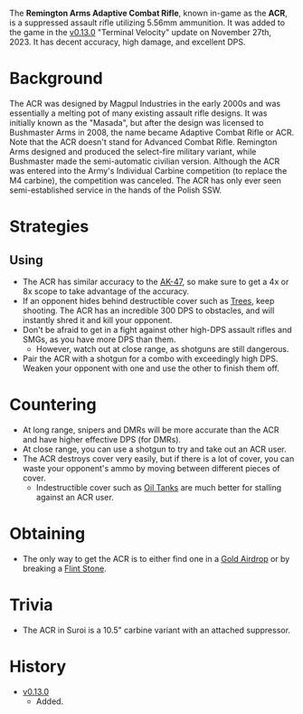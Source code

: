 The **Remington Arms Adaptive Combat Rifle**, known in-game as the **ACR**, is a suppressed assault rifle utilizing 5.56mm ammunition. It was added to the game in the [v0.13.0](https://github.com/HasangerGames/suroi/releases/tag/v0.13.0) "Terminal Velocity" update on November 27th, 2023. It has decent accuracy, high damage, and excellent DPS.

# Background

The ACR was designed by Magpul Industries in the early 2000s and was essentially a melting pot of many existing assault rifle designs. It was initially known as the "Masada", but after the design was licensed to Bushmaster Arms in 2008, the name became Adaptive Combat Rifle or ACR. Note that the ACR doesn't stand for Advanced Combat Rifle. Remington Arms designed and produced the select-fire military variant, while Bushmaster made the semi-automatic civilian version. Although the ACR was entered into the Army's Individual Carbine competition (to replace the M4 carbine), the competition was canceled. The ACR has only ever seen semi-established service in the hands of the Polish SSW. 

# Strategies

## Using

- The ACR has similar accuracy to the [AK-47](/weapons/guns/ak47), so make sure to get a 4x or 8x scope to take advantage of the accuracy.
- If an opponent hides behind destructible cover such as [Trees](/obstacles/tree), keep shooting. The ACR has an incredible 300 DPS to obstacles, and will instantly shred it and kill your opponent.
- Don't be afraid to get in a fight against other high-DPS assault rifles and SMGs, as you have more DPS than them.
  - However, watch out at close range, as shotguns are still dangerous.
- Pair the ACR with a shotgun for a combo with exceedingly high DPS. Weaken your opponent with one and use the other to finish them off.

# Countering

- At long range, snipers and DMRs will be more accurate than the ACR and have higher effective DPS (for DMRs).
- At close range, you can use a shotgun to try and take out an ACR user.
- The ACR destroys cover very easily, but if there is a lot of cover, you can waste your opponent's ammo by moving between different pieces of cover.
  - Indestructible cover such as [Oil Tanks](/obstacles/rock) are much better for stalling against an ACR user.

# Obtaining

- The only way to get the ACR is to either find one in a [Gold Airdrop](/obstacles/gold_airdrop_crate) or by breaking a [Flint Stone](/obstacles/flint_stone).

# Trivia

- The ACR in Suroi is a 10.5" carbine variant with an attached suppressor.

# History

- [v0.13.0](https://github.com/HasangerGames/suroi/releases/tag/v0.13.0)
  - Added.

